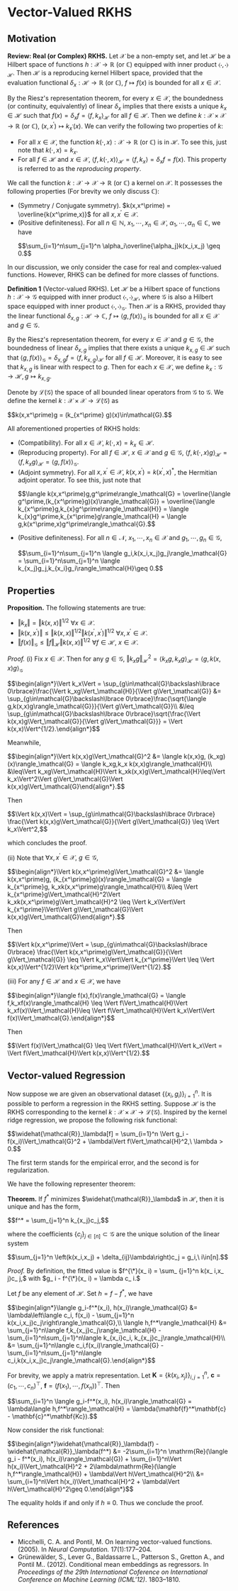 # Vector-Valued RKHS
## Motivation
**Review: Real (or Complex) RKHS.**  Let $\mathcal{X}$ be a non-empty set, and let $\mathcal{H}$ be a Hilbert space of functions $h:\mathcal{X}\to\mathbb{R}$ (or $\mathbb{C}$) equipped with inner product $\langle\cdot,\cdot\rangle_\mathcal{H}.$ Then $\mathcal{H}$ is a reproducing kernel Hilbert space, provided that the evaluation functional $\delta_x:\mathcal{H}\to\mathbb{R}$ (or $\mathbb{C}$), $f\mapsto f(x)$ is bounded for all $x\in\mathcal{X}.$

By the Riesz's representation theorem, for every $x\in\mathcal{X},$ the boundedness (or continuity, equivalently) of linear $\delta_x$ implies that there exists a unique $k_x\in\mathcal{H}$ such that $f(x) = \delta_x f = \langle f,k_x\rangle_\mathcal{H}$ for all $f\in\mathcal{H}.$ Then we define $k:\mathcal{X}\times\mathcal{X}\to\mathbb{R}$ (or $\mathbb{C}$), $(x,x^\prime)\mapsto k_{x^\prime}(x).$ We can verify the following two properties of $k$:
+ For all $x\in\mathcal{X},$ the function $k(\cdot,x):\mathcal{X}\to\mathbb{R}$ (or $\mathbb{C}$) is in $\mathcal{H}.$ To see this, just note that $k(\cdot,x)=k_x.$
+ For all $f\in\mathcal{H}$ and $x\in\mathcal{X},$ $\langle f,k(\cdot,x)\rangle_\mathcal{H} = \langle f,k_x\rangle = \delta_x f = f(x).$ This property is referred to as the *reproducing property*.

We call the function $k:\mathcal{X}\to\mathcal{X}\to\mathbb{R}$ (or $\mathbb{C}$) a kernel on $\mathcal{X}.$ It possesses the following properties (For brevity we only discuss $\mathbb{C}$):
+ (Symmetry / Conjugate symmetry). $k(x,x^\prime) = \overline{k(x^\prime,x)}$ for all $x,x^\prime\in\mathcal{X}.$
+ (Positive definiteness). For all $n\in\mathbb{N},\ x_1,\cdots,x_n\in\mathcal{X},\ \alpha_1,\cdots,\alpha_n\in\mathbb{C},$ we have
  <p>$$\sum_{i=1}^n\sum_{j=1}^n \alpha_i\overline{\alpha_j}k(x_i,x_j) \geq 0.$$</p>

In our discussion, we only consider the case for real and complex-valued functions. However, RHKS can be defined for more classes of functions.

**Definition 1** (Vector-valued RKHS). Let $\mathcal{H}$ be a Hilbert space of functions $h:\mathcal{X}\to\mathcal{G}$ equipped with inner product $\langle\cdot,\cdot\rangle_\mathcal{H},$ where $\mathcal{G}$ is also a Hilbert space equipped with inner product $\langle\cdot,\cdot\rangle_\mathcal{G}.$ Then $\mathcal{H}$ is a RKHS, provided thay the linear functional $\delta_{x,g}:\mathcal{H}\to\mathbb{C},\ f\mapsto\langle g,f(x)\rangle_\mathcal{G}$ is bounded for all $x\in\mathcal{X}$ and $g\in\mathcal{G}.$

By the Riesz's representation theorem, for every $x\in\mathcal{X}$ and $g\in\mathcal{G},$ the boundedness of linear $\delta_{x,g}$ implies that there exists a unique $k_{x,g}\in\mathcal{H}$ such that $\langle g,f(x)\rangle_\mathcal{G} = \delta_{x,g} f = \langle f,k_{x,g}\rangle_\mathcal{H}$ for all $f\in\mathcal{H}.$ Moreover, it is easy to see that $k_{x,g}$ is linear with respect to $g.$ Then for each $x\in\mathcal{X},$ we define $k_x:\mathcal{G}\to\mathcal{H}, g\mapsto k_{x,g}.$

Denote by $\mathcal{L}(\mathcal{G})$ the space of all bounded linear operators from $\mathcal{G}$ to $\mathcal{G}.$ We define the kernel $k:\mathcal{X}\times\mathcal{X}\to\mathcal{L}(\mathcal{G})$ as
<p>$$k(x,x^\prime)g = (k_{x^\prime} g)(x)\in\mathcal{G}.$$</p>

All aforementioned properties of RKHS holds:
+ (Compatibility). For all $x\in\mathcal{X},$ $k(\cdot,x)=k_x\in\mathcal{H}.$
+ (Reproducing property). For all $f\in\mathcal{H},\ x\in\mathcal{X}$ and $g\in\mathcal{G},$ $\langle f,k(\cdot,x)g\rangle_\mathcal{H} = \langle f,k_xg\rangle_\mathcal{H} = \langle g,f(x)\rangle_\mathcal{G}.$
+ (Adjoint symmetry). For all $x,x^\prime\in\mathcal{X},$ $k(x,x^\prime) = k(x^\prime, x)^*,$ the Hermitian adjoint operator. To see this, just note that
  <p>$$\langle k(x,x^\prime)g,g^\prime\rangle_\mathcal{G} = \overline{\langle g^\prime,(k_{x^\prime}g)(x)\rangle_\mathcal{G}} = \overline{\langle k_{x^\prime}g,k_{x}g^\prime\rangle_\mathcal{H}} = \langle k_{x}g^\prime,k_{x^\prime}g\rangle_\mathcal{H} = \langle g,k(x^\prime,x)g^\prime\rangle_\mathcal{G}.$$</p>
+ (Positive definiteness). For all $n\in\mathcal{N},\ x_1,\cdots,x_n\in\mathcal{X}$ and  $g_1,\cdots,g_n\in\mathcal{G},$
  <p>$$\sum_{i=1}^n\sum_{j=1}^n \langle g_i,k(x_i,x_j)g_j\rangle_\mathcal{G} = \sum_{i=1}^n\sum_{j=1}^n \langle k_{x_j}g_j,k_{x_i}g_i\rangle_\mathcal{H}\geq 0.$$</p>

## Properties
**Proposition.** The following statements are true:
+ $\Vert k_x\Vert = \Vert k(x,x)\Vert^{1/2}\ \forall x\in\mathcal{X}.$
+ $\Vert k(x,x^\prime)\Vert \leq \Vert k(x,x)\Vert^{1/2}\Vert k(x^\prime,x^\prime)\Vert^{1/2}\ \forall x,x^\prime\in\mathcal{X}.$
+ $\Vert f(x)\Vert_\mathcal{G} \leq \Vert f\Vert_\mathcal{H}\Vert k(x,x)\Vert^{1/2}\ \forall f\in\mathcal{H},\ x\in\mathcal{X}.$

*Proof.* (i) Fix $x\in\mathcal{X}.$ Then for any $g\in\mathcal{G},$ $\Vert k_xg\Vert_\mathcal{H}^2=\langle k_xg,k_xg\rangle_\mathcal{H} = \langle g,k(x,x)g\rangle_\mathcal{G}$
<p>$$\begin{align*}\Vert k_x\Vert = \sup_{g\in\mathcal{G}\backslash\lbrace 0\rbrace}\frac{\Vert k_xg\Vert_\mathcal{H}}{\Vert g\Vert_\mathcal{G}} &= \sup_{g\in\mathcal{G}\backslash\lbrace 0\rbrace}\frac{\sqrt{\langle g,k(x,x)g\rangle_\mathcal{G}}}{\Vert g\Vert_\mathcal{G}}\\
  &\leq \sup_{g\in\mathcal{G}\backslash\lbrace 0\rbrace}\sqrt{\frac{\Vert k(x,x)g\Vert_\mathcal{G}}{\Vert g\Vert_\mathcal{G}}} = \Vert k(x,x)\Vert^{1/2}.\end{align*}$$</p>

Meanwhile,
<p>$$\begin{align*}\Vert k(x,x)g\Vert_\mathcal{G}^2 &= \langle k(x,x)g, (k_xg)(x)\rangle_\mathcal{G} = \langle k_xg,k_x k(x,x)g\rangle_\mathcal{H}\\
  &\leq\Vert k_xg\Vert_\mathcal{H}\Vert k_xk(x,x)g\Vert_\mathcal{H}\leq\Vert k_x\Vert^2\Vert g\Vert_\mathcal{G}\Vert k(x,x)g\Vert_\mathcal{G}\end{align*}.$$</p>

Then
<p>$$\Vert k(x,x)\Vert = \sup_{g\in\mathcal{G}\backslash\lbrace 0\rbrace} \frac{\Vert k(x,x)g\Vert_\mathcal{G}}{\Vert g\Vert_\mathcal{G}} \leq \Vert k_x\Vert^2,$$</p>

which concludes the proof.

(ii) Note that $\forall x,x^\prime\in\mathcal{X},\ g\in\mathcal{G},$
<p>$$\begin{align*}\Vert k(x,x^\prime)g\Vert_\mathcal{G}^2 &= \langle k(x,x^\prime)g, (k_{x^\prime}g)(x)\rangle_\mathcal{G} = \langle k_{x^\prime}g, k_xk(x,x^\prime)g\rangle_\mathcal{H}\\
  &\leq \Vert k_{x^\prime}g\Vert_\mathcal{H}^2\Vert k_xk(x,x^\prime)g\Vert_\mathcal{H}^2 \leq \Vert k_x\Vert\Vert k_{x^\prime}\Vert\Vert g\Vert_\mathcal{G}\Vert k(x,x)g\Vert_\mathcal{G}\end{align*}.$$</p>

Then
<p>$$\Vert k(x,x^\prime)\Vert = \sup_{g\in\mathcal{G}\backslash\lbrace 0\rbrace} \frac{\Vert k(x,x^\prime)g\Vert_\mathcal{G}}{\Vert g\Vert_\mathcal{G}} \leq \Vert k_x\Vert\Vert k_{x^\prime}\Vert \leq \Vert k(x,x)\Vert^{1/2}\Vert k(x^\prime,x^\prime)\Vert^{1/2}.$$</p>

(iii) For any $f\in\mathcal{H}$ and $x\in\mathcal{X},$ we have
<p>$$\begin{align*}\langle f(x),f(x)\rangle_\mathcal{G} = \langle f,k_xf(x)\rangle_\mathcal{H} \leq \Vert f\Vert_\mathcal{H}\Vert k_xf(x)\Vert_\mathcal{H}\leq \Vert f\Vert_\mathcal{H}\Vert k_x\Vert\Vert f(x)\Vert_\mathcal{G}.\end{align*}$$</p>

Then
<p>$$\Vert f(x)\Vert_\mathcal{G} \leq \Vert f\Vert_\mathcal{H}\Vert k_x\Vert = \Vert f\Vert_\mathcal{H}\Vert k(x,x)\Vert^{1/2}.$$</p>

## Vector-valued Regression
Now suppose we are given an observational dataset $\lbrace(x_i,g_i)\rbrace_{i=1}^n.$ It is possible to perform a regression in the RKHS setting. Suppose $\mathcal{H}$ is the RKHS corresponding to the kernel $k:\mathcal{X}\times\mathcal{X}\to\mathcal{L}(\mathcal{G}).$ Inspired by the kernel ridge regression, we propose the following risk functional:
<p>$$\widehat{\mathcal{R}}_\lambda[f] = \sum_{i=1}^n \Vert g_i - f(x_i)\Vert_\mathcal{G}^2 + \lambda\Vert f\Vert_\mathcal{H}^2,\ \lambda > 0.$$</p>

The first term stands for the empirical error, and the second is for regularization. 

We have the following representer theorem:

**Theorem.** If $f^*$ minimizes $\widehat{\mathcal{R}}_\lambda$ in $\mathcal{H},$ then it is unique and has the form,
<p>$$f^* = \sum_{j=1}^n k_{x_j}c_j,$$</p>

where the coefficients $\lbrace c_ j\rbrace_ {j\in[n]}\subset\mathcal{G}$ are the unique solution of the linear system
<p>$$\sum_{j=1}^n \left(k(x_i,x_j) + \delta_{ij}\lambda\right)c_j = g_i,\ i\in[n].$$</p>

*Proof.* By definition, the fitted value is $f^{\*}(x_ i) = \sum_ {j=1}^n k(x_ i,x_ j)c_ j,$ with $g_ i - f^{\*}(x_ i) = \lambda c_ i.$

Let $f$ be any element of $\mathcal{H}.$ Set $h=f-f^*,$ we have
<p>$$\begin{align*}\langle g_i-f^*(x_i), h(x_i)\rangle_\mathcal{G} &= \lambda\left\langle c_i, f(x_i) - \sum_{j=1}^n k(x_i,x_j)c_j\right\rangle_\mathcal{G},\\
\langle h,f^*\rangle_\mathcal{H} &= \sum_{j=1}^n\langle f,k_{x_j}c_j\rangle_\mathcal{H} - \sum_{i=1}^n\sum_{j=1}^n\langle k_{x_i}c_i, k_{x_j}c_j\rangle_\mathcal{H}\\
  &= \sum_{j=1}^n\langle c_i,f(x_i)\rangle_\mathcal{G} - \sum_{i=1}^n\sum_{j=1}^n\langle c_i,k(x_i,x_j)c_j\rangle_\mathcal{G}.\end{align*}$$</p>
  
For brevity, we apply a matrix representation. Let $\mathbf{K} = \lbrace k(x_ i,x_ j)\rbrace_ {i,j=1}^n,$ $\mathbf{c} = (c_1,\cdots,c_n)^\top,$ $\mathbf{f} = (f(x_1),\cdots,f(x_n))^\top.$ Then
<p>$$\sum_{i=1}^n \langle g_i-f^*(x_i), h(x_i)\rangle_\mathcal{G} = \lambda\langle h,f^*\rangle_\mathcal{H} = \lambda(\mathbf{f}^*\mathbf{c} - \mathbf{c}^*\mathbf{Kc}).$$</p>

Now consider the risk functional:
<p>$$\begin{align*}\widehat{\mathcal{R}}_\lambda(f) - \widehat{\mathcal{R}}_\lambda(f^*) &= -2\sum_{i=1}^n \mathrm{Re}(\langle g_i - f^*(x_i), h(x_i)\rangle_\mathcal{G}) + \sum_{i=1}^n\Vert h(x_i)\Vert_\mathcal{H}^2 + 2\lambda\mathrm{Re}(\langle h,f^*\rangle_\mathcal{H}) + \lambda\Vert h\Vert_\mathcal{H}^2\\
  &= \sum_{i=1}^n\Vert h(x_i)\Vert_\mathcal{H}^2 + \lambda\Vert h\Vert_\mathcal{H}^2\geq 0.\end{align*}$$</p>

The equality holds if and only if $h\equiv 0.$ Thus we conclude the proof.

## References
+ Micchelli, C. A. and Pontil, M. On learning vector-valued functions. (2005). In *Neural Computation.* 17(1):177–204.
+ Grünewälder, S., Lever G., Baldassarre L., Patterson S., Gretton A., and Pontil M.. (2012). Conditional mean embeddings as regressors. In *Proceedings of the 29th International Coference on International Conference on Machine Learning (ICML'12)*. 1803–1810.

